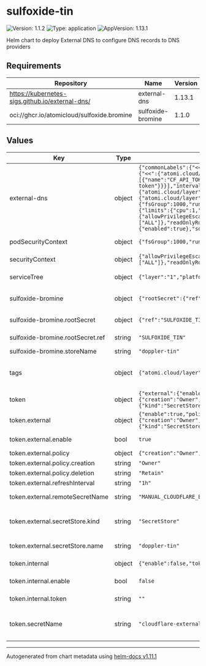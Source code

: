 # sulfoxide-tin

![Version: 1.1.2](https://img.shields.io/badge/Version-1.1.2-informational?style=flat-square) ![Type: application](https://img.shields.io/badge/Type-application-informational?style=flat-square) ![AppVersion: 1.13.1](https://img.shields.io/badge/AppVersion-1.13.1-informational?style=flat-square)

Helm chart to deploy External DNS to configure DNS records to DNS providers

## Requirements

| Repository | Name | Version |
|------------|------|---------|
| https://kubernetes-sigs.github.io/external-dns/ | external-dns | 1.13.1 |
| oci://ghcr.io/atomicloud/sulfoxide.bromine | sulfoxide-bromine | 1.1.0 |

## Values

| Key | Type | Default | Description |
|-----|------|---------|-------------|
| external-dns | object | `{"commonLabels":{"<<":{"atomi.cloud/layer":"1","atomi.cloud/platform":"sulfoxide","atomi.cloud/service":"tin"}},"deploymentAnnotations":{"<<":{"atomi.cloud/layer":"1","atomi.cloud/platform":"sulfoxide","atomi.cloud/service":"tin"}},"env":[{"name":"CF_API_TOKEN","valueFrom":{"secretKeyRef":{"key":"CLOUDFLARE_TOKEN","name":"cloudflare-external-dns-token"}}}],"interval":"1m","logFormat":"json","podAnnotations":{"<<":{"atomi.cloud/layer":"1","atomi.cloud/platform":"sulfoxide","atomi.cloud/service":"tin"}},"podLabels":{"<<":{"atomi.cloud/layer":"1","atomi.cloud/platform":"sulfoxide","atomi.cloud/service":"tin"}},"podSecurityContext":{"<<":{"fsGroup":1000,"runAsGroup":1000,"runAsNonRoot":true,"runAsUser":1000}},"provider":"cloudflare","rbac":{"create":true},"resources":{"limits":{"cpu":1,"memory":"1Gi"},"requests":{"cpu":"250m","memory":"256Mi"}},"securityContext":{"<<":{"allowPrivilegeEscalation":false,"capabilities":{"drop":["ALL"]},"readOnlyRootFilesystem":true,"runAsGroup":3000,"runAsNonRoot":true,"runAsUser":1000}},"serviceMonitor":{"enabled":true},"sources":["ingress","service"]}` | ExternalDNS configuration. See [ExternalDNS Helm Chart](https://github.com/kubernetes-sigs/external-dns/tree/master/charts/external-dns) |
| podSecurityContext | object | `{"fsGroup":1000,"runAsGroup":1000,"runAsNonRoot":true,"runAsUser":1000}` | YAML Anchor for PodSecurityContext |
| securityContext | object | `{"allowPrivilegeEscalation":false,"capabilities":{"drop":["ALL"]},"readOnlyRootFilesystem":true,"runAsGroup":3000,"runAsNonRoot":true,"runAsUser":1000}` | YAML Anchor for SecurityContext |
| serviceTree | object | `{"layer":"1","platform":"sulfoxide","service":"tin"}` | AtomiCloud Service Tree. See [ServiceTree](https://atomicloud.larksuite.com/wiki/OkfJwTXGFiMJkrk6W3RuwRrZs64?theme=DARK&contentTheme=DARK#MHw5d76uDo2tBLx86cduFQMRsBb) |
| sulfoxide-bromine | object | `{"rootSecret":{"ref":"SULFOXIDE_TIN"},"storeName":"doppler-tin"}` | Create SecretStore via secret of secrets pattern |
| sulfoxide-bromine.rootSecret | object | `{"ref":"SULFOXIDE_TIN"}` | Secret of Secrets reference |
| sulfoxide-bromine.rootSecret.ref | string | `"SULFOXIDE_TIN"` | DOPPLER Token Reference |
| sulfoxide-bromine.storeName | string | `"doppler-tin"` | Store name to create |
| tags | object | `{"atomi.cloud/layer":"1","atomi.cloud/platform":"sulfoxide","atomi.cloud/service":"tin"}` | Kubernetes labels and annotations, following Service Tree |
| token | object | `{"external":{"enable":true,"policy":{"creation":"Owner","deletion":"Retain"},"refreshInterval":"1h","remoteSecretName":"MANUAL_CLOUDFLARE_EXTERNAL_DNS_TOKEN","secretStore":{"kind":"SecretStore","name":"doppler-tin"}},"internal":{"enable":false,"token":""},"secretName":"cloudflare-external-dns-token"}` | Cloudflare Tunnel Token |
| token.external | object | `{"enable":true,"policy":{"creation":"Owner","deletion":"Retain"},"refreshInterval":"1h","remoteSecretName":"MANUAL_CLOUDFLARE_EXTERNAL_DNS_TOKEN","secretStore":{"kind":"SecretStore","name":"doppler-tin"}}` | Use external secret |
| token.external.enable | bool | `true` | Enable the use of external secret |
| token.external.policy | object | `{"creation":"Owner","deletion":"Retain"}` | Secret policy |
| token.external.policy.creation | string | `"Owner"` | Creation policy |
| token.external.policy.deletion | string | `"Retain"` | Deletion policy |
| token.external.refreshInterval | string | `"1h"` | Refresh Rate |
| token.external.remoteSecretName | string | `"MANUAL_CLOUDFLARE_EXTERNAL_DNS_TOKEN"` | Remote Secret Reference name |
| token.external.secretStore.kind | string | `"SecretStore"` | Kind of the Secret Store: `ClusterSecretStore` or `SecretStore` |
| token.external.secretStore.name | string | `"doppler-tin"` | Name of the Secret Store |
| token.internal | object | `{"enable":false,"token":""}` | Secret directly inlined in value files |
| token.internal.enable | bool | `false` | Use hard coded secret |
| token.internal.token | string | `""` | Hard coded Cloudflare token |
| token.secretName | string | `"cloudflare-external-dns-token"` | Secret Name that stores the Token with key CLOUDFLARE_TOKEN |

----------------------------------------------
Autogenerated from chart metadata using [helm-docs v1.11.1](https://github.com/norwoodj/helm-docs/releases/v1.11.1)